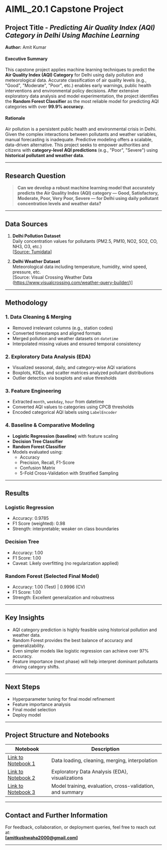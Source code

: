 # AIML_20.1 Capstone Project
## Project Title - *Predicting Air Quality Index (AQI) Category in Delhi Using Machine Learning*

**Author:** Amit Kumar

#### Executive Summary
This capstone project applies machine learning techniques to predict the **Air Quality Index (AQI) Category** for Delhi using daily pollution and meteorological data. Accurate classification of air quality levels (e.g., "Good", "Moderate", "Poor", etc.) enables early warnings, public health interventions and environmental policy decisions. After extensive exploratory data analysis and model experimentation, the project identifies the **Random Forest Classifier** as the most reliable model for predicting AQI categories with over **99.9% accuracy**.

#### Rationale
Air pollution is a persistent public health and environmental crisis in Delhi. Given the complex interactions between pollutants and weather variables, manual forecasting is inadequate. Predictive modeling offers a scalable, data-driven alternative. This project seeks to empower authorities and citizens with **category-level AQI predictions** (e.g., "Poor", "Severe") using **historical pollutant and weather data**.

---

## Research Question

> **Can we develop a robust machine learning model that accurately predicts the Air Quality Index (AQI) category — Good, Satisfactory, Moderate, Poor, Very Poor, Severe — for Delhi using daily pollutant concentration levels and weather data?**

---

## Data Sources

1. **Delhi Pollution Dataset**  
   Daily concentration values for pollutants (PM2.5, PM10, NO2, SO2, CO, NH3, O3, etc.)  
   [[Source: Tumidata](https://hub.tumidata.org/dataset/air_quality_analysis_of_delhi_delhi)]

2. **Delhi Weather Dataset**  
   Meteorological data including temperature, humidity, wind speed, pressure, etc.  
   [Source: Visual Crossing Weather Data (https://www.visualcrossing.com/weather-query-builder/)]

---

## Methodology

### 1. **Data Cleaning & Merging**
- Removed irrelevant columns (e.g., station codes)
- Converted timestamps and aligned formats
- Merged pollution and weather datasets on `datetime`
- Interpolated missing values and ensured temporal consistency

### 2. **Exploratory Data Analysis (EDA)**
- Visualized seasonal, daily, and category-wise AQI variations
- Boxplots, KDEs, and scatter matrices analyzed pollutant distributions
- Outlier detection via boxplots and value thresholds

### 3. **Feature Engineering**
- Extracted `month`, `weekday`, `hour` from datetime
- Converted AQI values to categories using CPCB thresholds
- Encoded categorical AQI labels using `LabelEncoder`

### 4. **Baseline & Comparative Modeling**
- **Logistic Regression (baseline)** with feature scaling
- **Decision Tree Classifier**
- **Random Forest Classifier**
- Models evaluated using:
  - Accuracy
  - Precision, Recall, F1-Score
  - Confusion Matrix
  - 5-Fold Cross-Validation with Stratified Sampling

---

## Results

### Logistic Regression
- Accuracy: 0.9785  
- F1 Score (weighted): 0.98  
- Strength: interpretable; weaker on class boundaries

### Decision Tree
- Accuracy: 1.00  
- F1 Score: 1.00  
- Caveat: Likely overfitting (no regularization applied)

### Random Forest (Selected Final Model)
- Accuracy: 1.00 (Test) | 0.9996 (CV)  
- F1 Score: 1.00  
- Strength: Excellent generalization and robustness

---

## Key Insights

- AQI category prediction is highly feasible using historical pollution and weather data.
- Random Forest provides the best balance of accuracy and generalizability.
- Even simpler models like logistic regression can achieve over 97% accuracy.
- Feature importance (next phase) will help interpret dominant pollutants driving category shifts.

---

## Next Steps

- Hyperparameter tuning for final model refinement
- Feature importance analysis 
- Final model selection
- Deploy model

---

## Project Structure and Notebooks

| Notebook | Description |
|----------|-------------|
| [Link to Notebook 1](#) | Data loading, cleaning, merging, interpolation |
| [Link to Notebook 2](#) | Exploratory Data Analysis (EDA), visualizations |
| [Link to Notebook 3](#) | Model training, evaluation, cross-validation, and summary |


---

## Contact and Further Information

For feedback, collaboration, or deployment queries, feel free to reach out at:  
**[amitkushwaha2000@gmail.com]**

---
